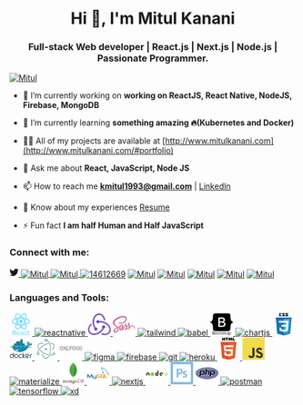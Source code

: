 <h1 align="center">Hi 👋, I'm Mitul Kanani</h1>
<h3 align="center">Full-stack Web developer | React.js | Next.js | Node.js | Passionate Programmer.</h3>

<p dir="left">
<a href="https://twitter.com/mitul_kanani07" target="blank"><img src="https://img.shields.io/twitter/follow/mitul_kanani07?logo=twitter&style=for-the-badge" alt="Mitul" /></a> </p>

- 🔭 I’m currently working on **working on ReactJS, React Native, NodeJS, Firebase, MongoDB**

- 🌱 I’m currently learning **something amazing 🔥(Kubernetes and Docker)**

- 👨‍💻 All of my projects are available at [http://www.mitulkanani.com](http://www.mitulkanani.com/#portfolio)

- 💬 Ask me about **React, JavaScript, Node JS**

- 📫 How to reach me **kmitul1993@gmail.com** | <a href="https://www.linkedin.com/in/mitul-kanani/" rel="nofollow">LinkedIn</a>

- 📄 Know about my experiences [Resume](https://my.indeed.com/p/mitulk-ze9e0b7)

- ⚡ Fun fact **I am half Human and Half JavaScript**

<h3 align="left">Connect with me:</h3>
<p align="left">
<a href="https://twitter.com/mitul_kanani07" target="_blank">
 <svg xmlns="http://www.w3.org/2000/svg" width="16" height="16" fill="currentColor" class="bi bi-twitter" viewBox="0 0 16 16">
  <path d="M5.026 15c6.038 0 9.341-5.003 9.341-9.334 0-.14 0-.282-.006-.422A6.685 6.685 0 0 0 16 3.542a6.658 6.658 0 0 1-1.889.518 3.301 3.301 0 0 0 1.447-1.817 6.533 6.533 0 0 1-2.087.793A3.286 3.286 0 0 0 7.875 6.03a9.325 9.325 0 0 1-6.767-3.429 3.289 3.289 0 0 0 1.018 4.382A3.323 3.323 0 0 1 .64 6.575v.045a3.288 3.288 0 0 0 2.632 3.218 3.203 3.203 0 0 1-.865.115 3.23 3.23 0 0 1-.614-.057 3.283 3.283 0 0 0 3.067 2.277A6.588 6.588 0 0 1 .78 13.58a6.32 6.32 0 0 1-.78-.045A9.344 9.344 0 0 0 5.026 15z"/>
</svg>
 <img align="center" src="https://cdn.jsdelivr.net/npm/simple-icons@v3/icons/twitter.svg" alt="Mitul" height="30" width="40" />
</a>
 
<a href="https://www.linkedin.com/in/mitul-kanani/" target="blank">
<img align="center" src="https://icons8.com/icon/13963/twitter" alt="Mitul" height="30" width="40" />
</a>
<a href="https://stackoverflow.com/users/9006793/mitul-patel" target="blank"><img align="center" src="https://cdn.jsdelivr.net/npm/simple-icons@3.0.1/icons/stackoverflow.svg" alt="14612669" height="30" width="40" /></a>
<a href="https://www.facebook.com/kmitul1993/" target="blank"><img align="center" src="https://cdn.jsdelivr.net/npm/simple-icons@3.0.1/icons/facebook.svg" alt="Mitul" height="30" width="40" /></a>
<a href="https://www.instagram.com/mitul_kanani/" target="blank"><img align="center" src="https://cdn.jsdelivr.net/npm/simple-icons@3.0.1/icons/instagram.svg" alt="Mitul" height="30" width="40" /></a>
<a href="https://www.behance.net/mitul_kanani" target="blank"><img align="center" src="https://cdn.jsdelivr.net/npm/simple-icons@3.1.0/icons/behance.svg" alt="Mitul" height="30" width="40" /></a>  
<a href="https://dribbble.com/mitulkanani" target="blank"><img align="center" src="https://cdn.jsdelivr.net/npm/simple-icons@3.1.0/icons/dribbble.svg" alt="Mitul" height="30" width="40" /></a>
 <a href="https://www.upwork.com/freelancers/~011db61bf17a3255d1" target="blank"><img align="center" src="https://cdn.jsdelivr.net/npm/simple-icons@3.1.0/icons/upwork.svg" alt="Mitul" height="30" width="40" /></a>


<h3 align="left">Languages and Tools:</h3>
<a href="https://reactjs.org/" target="_blank"> <img src="https://raw.githubusercontent.com/devicons/devicon/master/icons/react/react-original-wordmark.svg" alt="react" width="40" height="40"/> </a> <a href="https://reactnative.dev/" target="_blank"> <img src="https://reactnative.dev/img/header_logo.svg" alt="reactnative" width="40" height="40"/> </a> <a href="https://redux.js.org" target="_blank"> <img src="https://raw.githubusercontent.com/devicons/devicon/master/icons/redux/redux-original.svg" alt="redux" width="40" height="40"/> </a> <a href="https://sass-lang.com" target="_blank"> <img src="https://raw.githubusercontent.com/devicons/devicon/master/icons/sass/sass-original.svg" alt="sass" width="40" height="40"/> </a> <a href="https://tailwindcss.com/" target="_blank"> <img src="https://www.vectorlogo.zone/logos/tailwindcss/tailwindcss-icon.svg" alt="tailwind" width="40" height="40"/> </a> <a href="https://babeljs.io/" target="_blank"> <img src="https://www.vectorlogo.zone/logos/babeljs/babeljs-icon.svg" alt="babel" width="40" height="40"/> </a> <a href="https://getbootstrap.com" target="_blank"> <img src="https://raw.githubusercontent.com/devicons/devicon/master/icons/bootstrap/bootstrap-plain-wordmark.svg" alt="bootstrap" width="40" height="40"/> </a> <a href="https://www.chartjs.org" target="_blank"> <img src="https://www.chartjs.org/media/logo-title.svg" alt="chartjs" width="40" height="40"/> </a> <a href="https://www.w3schools.com/css/" target="_blank"> <img src="https://raw.githubusercontent.com/devicons/devicon/master/icons/css3/css3-original-wordmark.svg" alt="css3" width="40" height="40"/> </a> <a href="https://www.docker.com/" target="_blank"> <img src="https://raw.githubusercontent.com/devicons/devicon/master/icons/docker/docker-original-wordmark.svg" alt="docker" width="40" height="40"/> </a> <a href="https://www.electronjs.org" target="_blank"> <img src="https://raw.githubusercontent.com/devicons/devicon/master/icons/electron/electron-original.svg" alt="electron" width="40" height="40"/> </a> <a href="https://expressjs.com" target="_blank"> <img src="https://raw.githubusercontent.com/devicons/devicon/master/icons/express/express-original-wordmark.svg" alt="express" width="40" height="40"/> </a> <a href="https://www.figma.com/" target="_blank"> <img src="https://www.vectorlogo.zone/logos/figma/figma-icon.svg" alt="figma" width="40" height="40"/> </a> <a href="https://firebase.google.com/" target="_blank"> <img src="https://www.vectorlogo.zone/logos/firebase/firebase-icon.svg" alt="firebase" width="40" height="40"/> </a> <a href="https://git-scm.com/" target="_blank"> <img src="https://www.vectorlogo.zone/logos/git-scm/git-scm-icon.svg" alt="git" width="40" height="40"/> </a> <a href="https://heroku.com" target="_blank"> <img src="https://www.vectorlogo.zone/logos/heroku/heroku-icon.svg" alt="heroku" width="40" height="40"/> </a> <a href="https://www.w3.org/html/" target="_blank"> <img src="https://raw.githubusercontent.com/devicons/devicon/master/icons/html5/html5-original-wordmark.svg" alt="html5" width="40" height="40"/> </a> <a href="https://developer.mozilla.org/en-US/docs/Web/JavaScript" target="_blank"> <img src="https://raw.githubusercontent.com/devicons/devicon/master/icons/javascript/javascript-original.svg" alt="javascript" width="40" height="40"/> </a> <a href="https://materializecss.com/" target="_blank"> <img src="https://raw.githubusercontent.com/prplx/svg-logos/5585531d45d294869c4eaab4d7cf2e9c167710a9/svg/materialize.svg" alt="materialize" width="40" height="40"/> </a> <a href="https://www.mongodb.com/" target="_blank"> <img src="https://raw.githubusercontent.com/devicons/devicon/master/icons/mongodb/mongodb-original-wordmark.svg" alt="mongodb" width="40" height="40"/> </a> <a href="https://www.mysql.com/" target="_blank"> <img src="https://raw.githubusercontent.com/devicons/devicon/master/icons/mysql/mysql-original-wordmark.svg" alt="mysql" width="40" height="40"/> </a> <a href="https://nextjs.org/" target="_blank"> <img src="https://cdn.worldvectorlogo.com/logos/nextjs-3.svg" alt="nextjs" width="40" height="40"/> </a> <a href="https://nodejs.org" target="_blank"> <img src="https://raw.githubusercontent.com/devicons/devicon/master/icons/nodejs/nodejs-original-wordmark.svg" alt="nodejs" width="40" height="40"/> </a> <a href="https://www.photoshop.com/en" target="_blank"> <img src="https://raw.githubusercontent.com/devicons/devicon/master/icons/photoshop/photoshop-line.svg" alt="photoshop" width="40" height="40"/> </a> <a href="https://www.php.net" target="_blank"> <img src="https://raw.githubusercontent.com/devicons/devicon/master/icons/php/php-original.svg" alt="php" width="40" height="40"/> </a> <a href="https://postman.com" target="_blank"> <img src="https://www.vectorlogo.zone/logos/getpostman/getpostman-icon.svg" alt="postman" width="40" height="40"/> </a>  <a href="https://www.tensorflow.org" target="_blank"> <img src="https://www.vectorlogo.zone/logos/amazon_aws/amazon_aws-ar21.svg" alt="tensorflow" width="40" height="40"/> </a> <a href="https://www.adobe.com/products/xd.html" target="_blank"> <img src="https://cdn.worldvectorlogo.com/logos/adobe-xd.svg" alt="xd" width="40" height="40"/> </a> </p>
